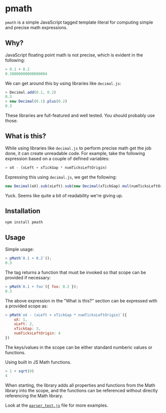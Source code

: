 # pmath

`pmath` is a simple JavaScript tagged template literal for computing simple and precise math expressions.


## Why?

JavaScript floating point math is not precise, which is evident in the following:

```javascript
> 0.1 + 0.2
0.30000000000000004
```

We can get around this by using libraries like `decimal.js`:

```javascript
> Decimal.add(0.1, 0.2)
0.3
> new Decimal(0.1).plus(0.2)
0.3
```

These libraries are full-featured and well tested. You should probably use those.

## What is this?

While using libraries like `decimal.js` to perform precise math get the job done, it can create unreadable code. For example, take the following expression based on a couple of defined variables:

```javascript
> oX - (xLeft + xTickGap * numTicksLeftOrigin)
```

Expressing this using `decimal.js`, we get the following:

```javascript
new Decimal(oX).sub(xLeft).sub(new Decimal(xTickGap).mul(numTicksLeftOrigin))
```

Yuck. Seems like quite a bit of readability we're giving up.

## Installation

`npm install pmath`

## Usage

Simple usage:

```javascript
> pMath`0.1 + 0.2`();
0.3
```

The tag returns a function that must be invoked so that scope can be provided if necessary:

```javascript
> pMath`0.1 + foo`({ foo: 0.2 });
0.3
```

The above expression in the "What is this?" section can be expressed with a provided scope as:

```javascript
> pMath`oX - (xLeft + xTickGap * numTicksLeftOrigin)`({
    oX: 1,
    xLeft: 2,
    xTickGap: 3,
    numTicksLeftOrigin: 4
})
```

The keys/values in the scope can be either standard numberic values or functions.

Using built in JS Math functions.
```javascript
> 1 + sqrt(9)
4
```

When starting, the library adds all properties and functions from the Math library into the scope, and the functions can be referenced without directly referencing the Math library.

Look at the [`parser_test.js`]('https://github.com/blparker/pmath/blob/master/parser_tests.js') file for more examples.
